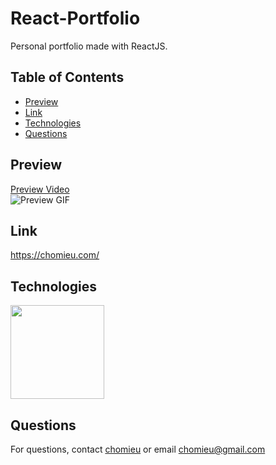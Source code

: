 # React-Portfolio

Personal portfolio made with ReactJS.

## Table of Contents
* [Preview](#preview)
* [Link](#link)
* [Technologies](#technologies)
* [Questions](#questions)

## Preview
[Preview Video](https://drive.google.com/file/d/1hiIj5AJEihojCPaxhC9Mh4pPhmt8XEIf/view)</br>
![Preview GIF](./preview.gif)

## Link
<https://chomieu.com/>

## Technologies
<img src="https://d23wxovozhm1zu.cloudfront.net/uploads/technologies/logos/big/20/original/renuo_technology_react-large.png?v=63748570849" width="150" />

## Questions
For questions, contact [chomieu](https://github.com/chomieu) or email chomieu@gmail.com
